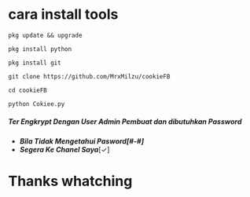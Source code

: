 # cara install tools
  ```
  pkg update && upgrade
  ```
  ```
  pkg install python
  ```
  ```
  pkg install git
  ```
  ```
  git clone https://github.com/MrxMilzu/cookieFB
  ```
  ```
  cd cookieFB
  ```
  ```
  python Cokiee.py
  ```
##### Ter Engkrypt Dengan User Admin Pembuat dan dibutuhkan Password

* ***Bila Tidak Mengetahui Pasword[#-#]***
* ***Segera Ke Chanel Saya***[✓]

# Thanks whatching
